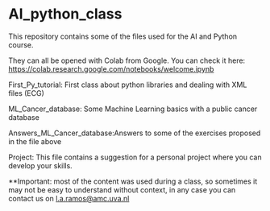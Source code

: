 # AI_python_class

This repository contains some of the files used for the AI and Python course.

They can all be opened with Colab from Google. You can check it here: https://colab.research.google.com/notebooks/welcome.ipynb

First_Py_tutorial: First class about python libraries and dealing with XML files (ECG)

ML_Cancer_database: Some Machine Learning basics with a public cancer database

Answers_ML_Cancer_database:Answers to some of the exercises proposed in the file above

Project: This file contains a suggestion for a personal project where you can develop your skills.


**Important: most of the content was used during a class, so sometimes it may not be easy to understand without context, in any case you can contact us on l.a.ramos@amc.uva.nl

